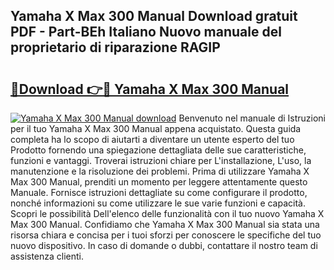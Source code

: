 ## Yamaha X Max 300 Manual Download gratuit PDF - Part-BEh Italiano Nuovo manuale del proprietario di riparazione RAGIP

# <h2><a href="http://dfdx14e.blite.top/?on=Yamaha+X+Max+300+Manual">🔗Download 👉🔴 Yamaha X Max 300 Manual</a></h2>

[![Yamaha X Max 300 Manual download](https://i.imgur.com/lujVjoI.png)](http://dfdx14e.blite.top/?on=Yamaha+X+Max+300+Manual)
Benvenuto nel manuale di Istruzioni per il tuo Yamaha X Max 300 Manual appena acquistato. Questa guida completa ha lo scopo di aiutarti a diventare un utente esperto del tuo Prodotto fornendo una spiegazione dettagliata delle sue caratteristiche, funzioni e vantaggi. Troverai istruzioni chiare per L'installazione, L'uso, la manutenzione e la risoluzione dei problemi. Prima di utilizzare Yamaha X Max 300 Manual, prenditi un momento per leggere attentamente questo Manuale. Fornisce istruzioni dettagliate su come configurare il prodotto, nonché informazioni su come utilizzare le sue varie funzioni e capacità. Scopri le possibilità Dell'elenco delle funzionalità con il tuo nuovo Yamaha X Max 300 Manual. Confidiamo che Yamaha X Max 300 Manual sia stata una risorsa chiara e concisa per i tuoi sforzi per conoscere le specifiche del tuo nuovo dispositivo. In caso di domande o dubbi, contattare il nostro team di assistenza clienti.
